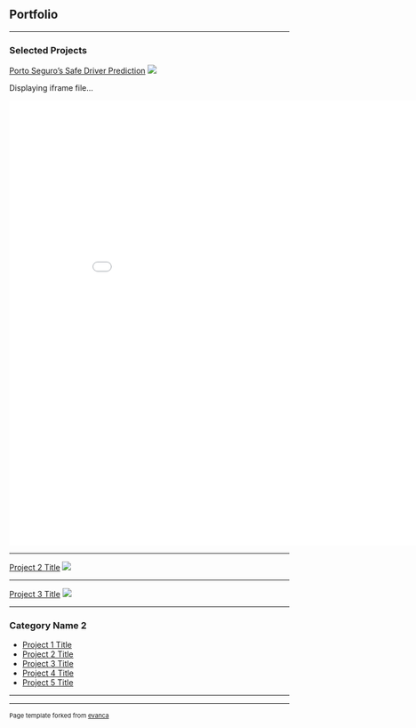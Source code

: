 ## Portfolio

---

### Selected Projects

[Porto Seguro’s Safe Driver Prediction](/sample_page)
<img src="Porto Seguro?s Safe Driver Prediction/Introduction.png?raw=true"/>


Displaying iframe file...
<iframe width="900" height="800" frameborder="0" scrolling="no" src="//plot.ly/~linzhisheng0605/7.embed"></iframe>

---
[Project 2 Title](/pdf/sample_presentation.pdf)
<img src="images/dummy_thumbnail.jpg?raw=true"/>

---
[Project 3 Title](http://example.com/)
<img src="images/dummy_thumbnail.jpg?raw=true"/>

---

### Category Name 2

- [Project 1 Title](http://example.com/)
- [Project 2 Title](http://example.com/)
- [Project 3 Title](http://example.com/)
- [Project 4 Title](http://example.com/)
- [Project 5 Title](http://example.com/)

---




---
<p style="font-size:11px">Page template forked from <a href="https://github.com/evanca/quick-portfolio">evanca</a></p>
<!-- Remove above link if you don't want to attibute -->
